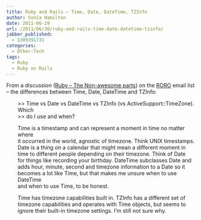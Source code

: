 ```yaml
---
title: Ruby and Rails – Time, Date, DateTime, TZInfo
author: Sonia Hamilton
date: 2011-06-29
url: /2011/06/30/ruby-and-rails-time-date-datetime-tzinfo/
jabber_published:
  - 1309391731
categories:
  - Other-Tech
tags:
  - Ruby
  - Ruby on Rails
---
```

From a discussion ([Ruby &#8211; The Non-awesome parts][1]) on the [RORO][2] email list &#8211; the differences between Time, Date, DateTime and TZInfo:

<p style="padding-left: 30px;">
  >> Time vs Date vs DateTime vs TZInfo (vs ActiveSupport::TimeZone). Which<br /> >> do I use and when?
</p>

<p style="padding-left: 30px;">
  Time is a timestamp and can represent a moment in time no matter where<br /> it occurred in the world, agnostic of timezone. Think UNIX timestamps.<br /> Date is a thing on a calendar that might mean a different moment in<br /> time to different people depending on their timezone. Think of Date<br /> for things like recording your birthday. DateTime subclasses Date and<br /> adds hour, minute, second and timezone information to a Date so it<br /> becomes a lot like Time, but that makes me unsure when to use DateTime<br /> and when to use Time, to be honest.
</p>

<p style="padding-left: 30px;">
  Time has timezone capabilities built in. TZInfo has a different set of<br /> timezone capabilities and operates with Time objects, but seems to<br /> ignore their built-in timezone settings. I&#8217;m still not sure why.
</p>

 [1]: http://groups.google.com/group/rails-oceania/browse_thread/thread/6062f24822b3b3fc/981124480429da9f?lnk=gst&q=Re%3A+Ruby%3A+the+non-awesome+parts#981124480429da9f
 [2]: http://rubyonrails.com.au/
